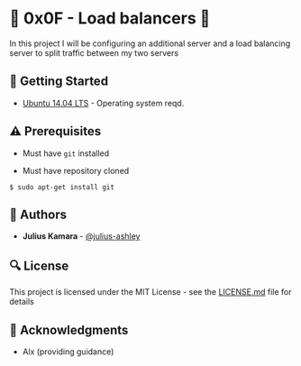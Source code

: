 # :shell: 0x0F - Load balancers :shell:

In this project I will be configuring an additional server and a load balancing server to split traffic between my two servers

## :running: Getting Started

* [Ubuntu 14.04 LTS](http://releases.ubuntu.com/14.04/) - Operating system reqd.

## :warning: Prerequisites

* Must have `git` installed

* Must have repository cloned


```
$ sudo apt-get install git
```

## :blue_book: Authors
* **Julius Kamara** - [@julius-ashley](https://github.com/julius-ashley)

## :mag: License

This project is licensed under the MIT License - see the [LICENSE.md](https://github.com/julius-ashley/alx-system_engineering-devops/blob/master/LICENSE.md) file for details



## :mega: Acknowledgments

* Alx (providing guidance)
